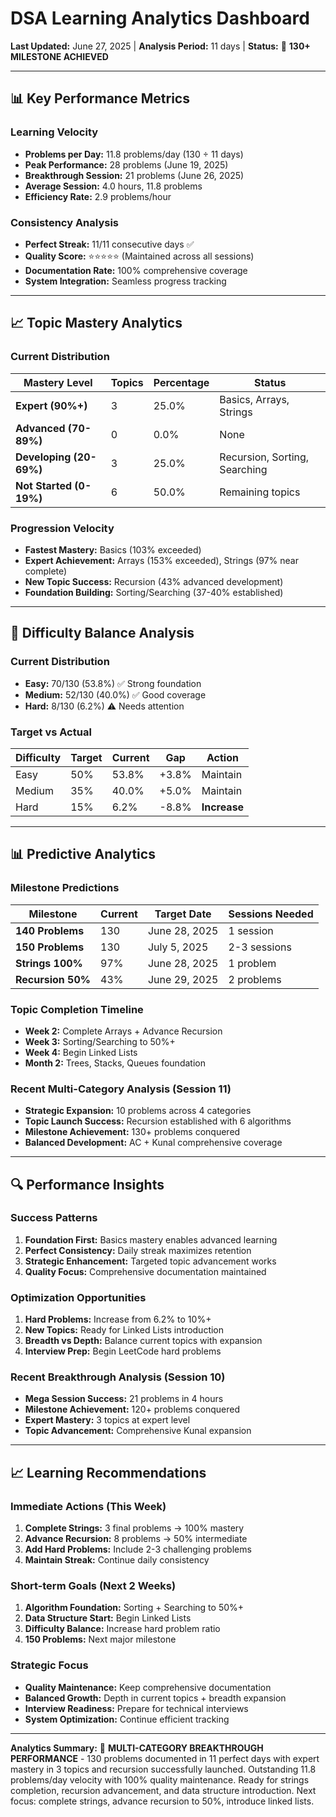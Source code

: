 # DSA Learning Analytics Dashboard

**Last Updated:** June 27, 2025 | **Analysis Period:** 11 days | **Status:** 🎉 **130+ MILESTONE ACHIEVED**

---

## 📊 Key Performance Metrics

### Learning Velocity
- **Problems per Day:** 11.8 problems/day (130 ÷ 11 days)
- **Peak Performance:** 28 problems (June 19, 2025)
- **Breakthrough Session:** 21 problems (June 26, 2025)
- **Average Session:** 4.0 hours, 11.8 problems
- **Efficiency Rate:** 2.9 problems/hour

### Consistency Analysis
- **Perfect Streak:** 11/11 consecutive days ✅
- **Quality Score:** ⭐⭐⭐⭐⭐ (Maintained across all sessions)
- **Documentation Rate:** 100% comprehensive coverage
- **System Integration:** Seamless progress tracking

---

## 📈 Topic Mastery Analytics

### Current Distribution
| Mastery Level | Topics | Percentage | Status |
|---------------|--------|------------|--------|
| **Expert (90%+)** | 3 | 25.0% | Basics, Arrays, Strings |
| **Advanced (70-89%)** | 0 | 0.0% | None |
| **Developing (20-69%)** | 3 | 25.0% | Recursion, Sorting, Searching |
| **Not Started (0-19%)** | 6 | 50.0% | Remaining topics |

### Progression Velocity
- **Fastest Mastery:** Basics (103% exceeded)
- **Expert Achievement:** Arrays (153% exceeded), Strings (97% near complete)
- **New Topic Success:** Recursion (43% advanced development)
- **Foundation Building:** Sorting/Searching (37-40% established)

---

## 🎯 Difficulty Balance Analysis

### Current Distribution
- **Easy:** 70/130 (53.8%) ✅ Strong foundation
- **Medium:** 52/130 (40.0%) ✅ Good coverage  
- **Hard:** 8/130 (6.2%) ⚠️ Needs attention

### Target vs Actual
| Difficulty | Target | Current | Gap | Action |
|------------|--------|---------|-----|--------|
| Easy | 50% | 53.8% | +3.8% | Maintain |
| Medium | 35% | 40.0% | +5.0% | Maintain |
| Hard | 15% | 6.2% | -8.8% | **Increase** |

---

## 📊 Predictive Analytics

### Milestone Predictions
| Milestone | Current | Target Date | Sessions Needed |
|-----------|---------|-------------|-----------------|
| **140 Problems** | 130 | June 28, 2025 | 1 session |
| **150 Problems** | 130 | July 5, 2025 | 2-3 sessions |
| **Strings 100%** | 97% | June 28, 2025 | 1 problem |
| **Recursion 50%** | 43% | June 29, 2025 | 2 problems |

### Topic Completion Timeline
- **Week 2:** Complete Arrays + Advance Recursion
- **Week 3:** Sorting/Searching to 50%+
- **Week 4:** Begin Linked Lists
- **Month 2:** Trees, Stacks, Queues foundation

### Recent Multi-Category Analysis (Session 11)
- **Strategic Expansion:** 10 problems across 4 categories
- **Topic Launch Success:** Recursion established with 6 algorithms
- **Milestone Achievement:** 130+ problems conquered
- **Balanced Development:** AC + Kunal comprehensive coverage

---

## 🔍 Performance Insights

### Success Patterns
1. **Foundation First:** Basics mastery enables advanced learning
2. **Perfect Consistency:** Daily streak maximizes retention
3. **Strategic Enhancement:** Targeted topic advancement works
4. **Quality Focus:** Comprehensive documentation maintained

### Optimization Opportunities
1. **Hard Problems:** Increase from 6.2% to 10%+
2. **New Topics:** Ready for Linked Lists introduction
3. **Breadth vs Depth:** Balance current topics with expansion
4. **Interview Prep:** Begin LeetCode hard problems

### Recent Breakthrough Analysis (Session 10)
- **Mega Session Success:** 21 problems in 4 hours
- **Milestone Achievement:** 120+ problems conquered
- **Expert Mastery:** 3 topics at expert level
- **Topic Advancement:** Comprehensive Kunal expansion

---

## 📈 Learning Recommendations

### Immediate Actions (This Week)
1. **Complete Strings:** 3 final problems → 100% mastery
2. **Advance Recursion:** 8 problems → 50% intermediate
3. **Add Hard Problems:** Include 2-3 challenging problems
4. **Maintain Streak:** Continue daily consistency

### Short-term Goals (Next 2 Weeks)
1. **Algorithm Foundation:** Sorting + Searching to 50%+
2. **Data Structure Start:** Begin Linked Lists
3. **Difficulty Balance:** Increase hard problem ratio
4. **150 Problems:** Next major milestone

### Strategic Focus
- **Quality Maintenance:** Keep comprehensive documentation
- **Balanced Growth:** Depth in current topics + breadth expansion
- **Interview Readiness:** Prepare for technical interviews
- **System Optimization:** Continue efficient tracking

---

**Analytics Summary:** 🎉 **MULTI-CATEGORY BREAKTHROUGH PERFORMANCE** - 130 problems documented in 11 perfect days with expert mastery in 3 topics and recursion successfully launched. Outstanding 11.8 problems/day velocity with 100% quality maintenance. Ready for strings completion, recursion advancement, and data structure introduction. Next focus: complete strings, advance recursion to 50%, introduce linked lists. 